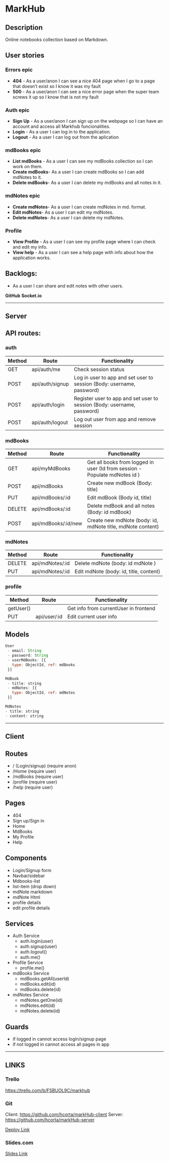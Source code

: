 # MarkHub

## Description

Online notebooks collection based on Markdown.


 ## User stories

### Errors epic
 - **404** - As a user/anon I can see a nice 404 page when I go to a page that doesn’t exist so I know it was my fault 
- **500** - As a user/anon I can see a nice error page when the super team screws it up so I know that is not my fault

 ### Auth epic
 - **Sign Up** - As a user/anon I can sign up on the webpage so I can have an account and access all Markhub funcionalities. 
 - **Login** - As a user I can log in to the application.
 - **Logout** - As a user I can log out from the aplication

### mdBooks epic
 - **List mdBooks** - As a user I can see my mdBooks collection so I can work on them.
 - **Create mdBooks**- As a user I can create mdBooks so I can add mdNotes to it. 
 - **Delete mdBooks**- As a user I can delete my mdBooks and all notes in it.

 
 ### mdNotes epic
 - **Create mdNotes**- As a user I can create mdNotes in md. format.
 - **Edit mdNotes**- As a user I can edit my mdNotes. 
 - **Delete mdNotes**- As a user I can delete my mdNotes.

### Profile
- **View Profile** - As a user I can see my profile page where I can check and edit my info.
- **View help** - As a user I can see a help page with info about how the application works.


## Backlogs:

- As a user I can share and edit notes with other users.

**GitHub**
**Socket.io**

***

## Server
## API routes:

### auth
|Method|Route|Functionality|
|---|---|---|
|GET|api/auth/me|Check session status|
|POST|api/auth/signup|Log in user to app and set user to session (Body: username, password)|
|POST|api/auth/login|Register user to app and set user to session (Body: username, password)|
|POST|api/auth/logout|Log out user from app and remove session|


### mdBooks
|Method|Route|Functionality|
|---|---|---|
|GET| api/myMdBooks| Get all books from logged in user (Id from session - Populate mdNotes id )|
|POST| api/mdBooks| Create new mdBook (Body: title)
|PUT| api/mdBooks/:id| Edit mdBook (Body id, title)
|DELETE| api/mdBooks/:id| Delete mdBook and all notes (Body: id mdBook)|
|POST|api/mdBooks/:id/new|Create new mdNote (body: id, mdNote title, mdNote content)

### mdNotes
|Method|Route|Functionality|
|---|---|---|
|DELETE| api/mdNotes/:id| Delete mdNote (body: id mdNote )
|PUT|api/mdNotes/:id| Edit mdNote (body: id, title, content)

### profile
|Method|Route|Functionality|
|---|---|---|
|getUser()||Get info from currentUser in frontend|
|PUT|api/user/:id|Edit current user info|



## Models

```javascript
User
 - email: String
 - password: String
 - userMdBooks: [{
   type: ObjectId, ref: mdBooks
 }]
```

```javascript
MdBook
 - title: string
 - mdNotes: [{
   type: ObjectId, ref: mdNotes
 }]
```

```javascript
MdNotes
- title: string
- content: string
```

***

## Client
## Routes

  - / (Login/signup)  (require anon)
  - /Home (require user)
  - /mdBooks (require user)
  - /profile (require user)
  - /help (require user)

## Pages

- 404
- Sign up/Sign in
- Home
- MdBooks
- My Profile
- Help

## Components
- Login/Signup form
- Navbar/sidebar
- Mdbooks-list
- list-item (drop down)
- mdNote markdown
- mdNote Html
- profile details
- edit profile details

## Services

- Auth Service
  - auth.login(user)
  - auth.signup(user)
  - auth.logout()
  - auth.me()
- Profile Service
  - profile.me()
- mdBooks Service
  - mdBooks.getAll(userId)
  - mdBooks.edit(id)
  - mdBooks.delete(id)
- mdNotes Service
  - mdNotes.getOne(id)
  - mdNotes.edit(id)
  - mdNotes.delete(id)

## Guards

- if logged in cannot access login/signup page
- if not logged in cannot access all pages in app

***

## LINKS



### Trello

https://trello.com/b/FSBUOL9C/markhub

### Git

Client: https://github.com/hcorta/markHub-client
Server: https://github.com/hcorta/markHub-server

[Deploy Link](http://heroku.com)



### Slides.com

[Slides Link](http://slides.com)

